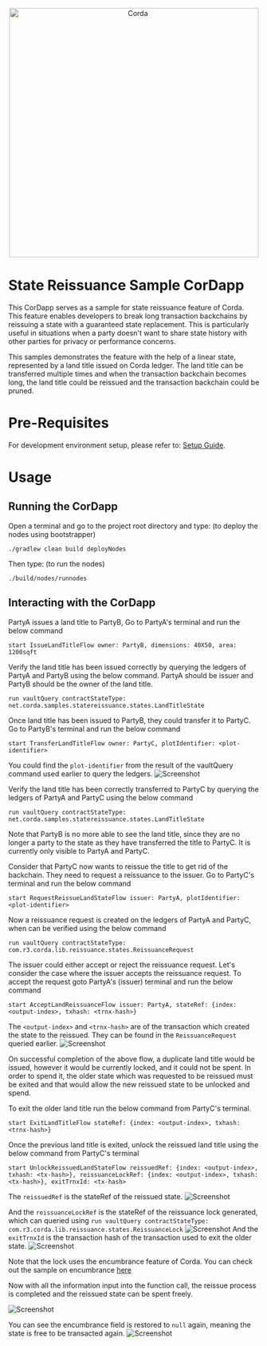 <p align="center">
  <img src="https://www.corda.net/wp-content/uploads/2016/11/fg005_corda_b.png" alt="Corda" width="500">
</p>

# State Reissuance Sample CorDapp

This CorDapp serves as a sample for state reissuance feature of Corda. This feature enables developers to break long 
transaction backchains by reissuing a state with a guaranteed state replacement. This is particularly useful in situations
when a party doesn't want to share state history with other parties for privacy or performance concerns.

This samples demonstrates the feature with the help of a linear state, represented by a land title issued on Corda ledger. 
The land title can be transferred multiple times and when the transaction backchain becomes long, the land title could be 
reissued and the transaction backchain could be pruned.

# Pre-Requisites

For development environment setup, please refer to: [Setup Guide](https://docs.r3.com/en/platform/corda/4.10/community/getting-set-up.html).

# Usage

## Running the CorDapp

Open a terminal and go to the project root directory and type: (to deploy the nodes using bootstrapper)

    ./gradlew clean build deployNodes

Then type: (to run the nodes)

    ./build/nodes/runnodes

## Interacting with the CorDapp

PartyA issues a land title to PartyB, Go to PartyA's terminal and run the below command

    start IssueLandTitleFlow owner: PartyB, dimensions: 40X50, area: 1200sqft

Verify the land title has been issued correctly by querying the ledgers of PartyA and PartyB using the below command.
PartyA should be issuer and PartyB should be the owner of the land title.

    run vaultQuery contractStateType: net.corda.samples.statereissuance.states.LandTitleState

Once land title has been issued to PartyB, they could transfer it to PartyC. Go to PartyB's terminal and run the below command

    start TransferLandTitleFlow owner: PartyC, plotIdentifier: <plot-identifier>

You could find the `plot-identifier` from the result of the vaultQuery command used earlier to query the ledgers.
![Screenshot](image/1.jpeg)

Verify the land title has been correctly transferred to PartyC by querying the ledgers of PartyA and PartyC using the below command

    run vaultQuery contractStateType: net.corda.samples.statereissuance.states.LandTitleState

Note that PartyB is no more able to see the land title, since they are no longer a party to the state as they have transferred
the title to PartyC. It is currently only visible to PartyA and PartyC.

Consider that PartyC now wants to reissue the title to get rid of the backchain. They need to request a reissuance to the issuer.
Go to PartyC's terminal and run the below command

    start RequestReissueLandStateFlow issuer: PartyA, plotIdentifier: <plot-identifier>

Now a reissuance request is created on the ledgers of PartyA and PartyC, when can be verified using the below command

    run vaultQuery contractStateType: com.r3.corda.lib.reissuance.states.ReissuanceRequest

The issuer could either accept or reject the reissuance request. Let's consider the case where the issuer accepts the 
reissuance request. To accept the request goto PartyA's (issuer) terminal and run the below command

    start AcceptLandReissuanceFlow issuer: PartyA, stateRef: {index: <output-index>, txhash: <trnx-hash>}

The `<output-index>` and `<trnx-hash>` are of the transaction which created the state to the reissued. They can be found
in the `ReissuanceRequest` queried earlier.
![Screenshot](image/2.jpeg)

On successful completion of the above flow, a duplicate land title would be issued, however it would be currently
locked, and it could not be spent. In order to spend it, the older state which was requested to be reissued must be exited
and that would allow the new reissued state to be unlocked and spend.

To exit the older land title run the below command from PartyC's terminal.

    start ExitLandTitleFlow stateRef: {index: <output-index>, txhash: <trnx-hash>}

Once the previous land title is exited, unlock the reissued land title using the below command from PartyC's terminal

    start UnlockReissuedLandStateFlow reissuedRef: {index: <output-index>, txhash: <tx-hash>}, reissuanceLockRef: {index: <output-index>, txhash: <tx-hash>}, exitTrnxId: <tx-hash>

The `reissuedRef` is the stateRef of the reissued state.
 ![Screenshot](image/3.jpeg)
 
 And the `reissuanceLockRef` is the stateRef of the reissuance lock generated, which can queried using `run vaultQuery contractStateType: com.r3.corda.lib.reissuance.states.ReissuanceLock` 
 ![Screenshot](image/4.jpeg)
 And the `exitTrnxId` is the transaction hash of the transaction used to exit the older state.
 ![Screenshot](image/5.jpeg)
 
Note that the lock uses the encumbrance feature of Corda. You can check out the sample on encumbrance [here](https://github.com/corda/samples-java/tree/master/Features/encumbrance-avatar)

Now with all the information input into the function call, the reissue process is completed and the reissued state can be spent freely.

![Screenshot](image/6.jpeg)

You can see the encumbrance field is restored to `null` again, meaning the state is free to be transacted again. 
![Screenshot](image/7.jpeg)

